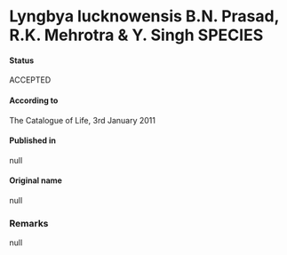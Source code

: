 # Lyngbya lucknowensis B.N. Prasad, R.K. Mehrotra & Y. Singh SPECIES

#### Status
ACCEPTED

#### According to
The Catalogue of Life, 3rd January 2011

#### Published in
null

#### Original name
null

### Remarks
null